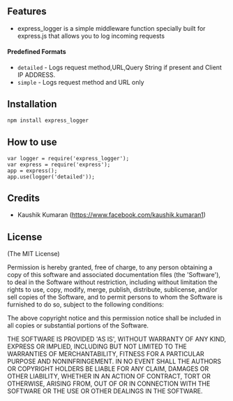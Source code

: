 ## Features

- express_logger is a simple middleware function specially built for express.js that allows you to log incoming requests
#### Predefined Formats

- `detailed` - Logs request method,URL,Query String if present and Client IP ADDRESS.
- `simple` - Logs request method and URL only

## Installation

```bash    
npm install express_logger
```
## How to use
  ```
  var logger = require('express_logger');
  var express = require('express');
  app = express();
  app.use(logger('detailed'));
   ```
## Credits

- Kaushik Kumaran (https://www.facebook.com/kaushik.kumaran1)


## License 

(The MIT License)

Permission is hereby granted, free of charge, to any person obtaining
a copy of this software and associated documentation files (the
'Software'), to deal in the Software without restriction, including
without limitation the rights to use, copy, modify, merge, publish,
distribute, sublicense, and/or sell copies of the Software, and to
permit persons to whom the Software is furnished to do so, subject to
the following conditions:

The above copyright notice and this permission notice shall be
included in all copies or substantial portions of the Software.

THE SOFTWARE IS PROVIDED 'AS IS', WITHOUT WARRANTY OF ANY KIND,
EXPRESS OR IMPLIED, INCLUDING BUT NOT LIMITED TO THE WARRANTIES OF
MERCHANTABILITY, FITNESS FOR A PARTICULAR PURPOSE AND NONINFRINGEMENT.
IN NO EVENT SHALL THE AUTHORS OR COPYRIGHT HOLDERS BE LIABLE FOR ANY
CLAIM, DAMAGES OR OTHER LIABILITY, WHETHER IN AN ACTION OF CONTRACT,
TORT OR OTHERWISE, ARISING FROM, OUT OF OR IN CONNECTION WITH THE
SOFTWARE OR THE USE OR OTHER DEALINGS IN THE SOFTWARE.